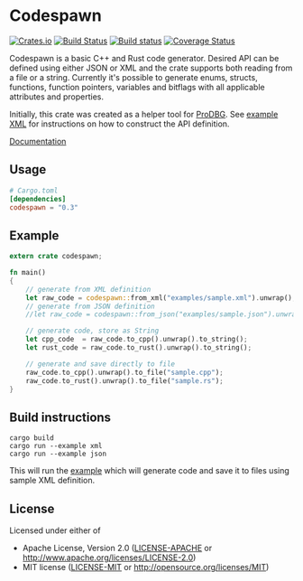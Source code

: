 Codespawn
=========

[![Crates.io](https://img.shields.io/crates/v/codespawn.svg)](https://crates.io/crates/codespawn)
[![Build Status](https://travis-ci.org/kondrak/codespawn.svg)](https://travis-ci.org/kondrak/codespawn)
[![Build status](https://ci.appveyor.com/api/projects/status/3pw4g0n398qpud79?svg=true)](https://ci.appveyor.com/project/kondrak/codespawn)
[![Coverage Status](https://coveralls.io/repos/github/kondrak/codespawn/badge.svg?branch=master)](https://coveralls.io/github/kondrak/codespawn?branch=master)

Codespawn is a basic C++ and Rust code generator. Desired API can be defined using either JSON or XML and the crate supports both reading from a file or a string. Currently it's possible to generate enums, structs, functions, function pointers, variables and bitflags with all applicable attributes and properties.

Initially, this crate was created as a helper tool for [ProDBG](https://github.com/emoon/ProDBG). See [example XML](https://github.com/kondrak/codespawn/blob/master/examples/sample.xml) for instructions on how to construct the API definition.

[Documentation](https://kondrak.github.io/codespawn/codespawn/index.html)

Usage
-----
```toml
# Cargo.toml
[dependencies]
codespawn = "0.3"
```

Example
-------
```rust
extern crate codespawn;

fn main()
{
    // generate from XML definition
    let raw_code = codespawn::from_xml("examples/sample.xml").unwrap();
    // generate from JSON definition
    //let raw_code = codespawn::from_json("examples/sample.json").unwrap();

    // generate code, store as String
    let cpp_code  = raw_code.to_cpp().unwrap().to_string();
    let rust_code = raw_code.to_rust().unwrap().to_string();

    // generate and save directly to file
    raw_code.to_cpp().unwrap().to_file("sample.cpp");
    raw_code.to_rust().unwrap().to_file("sample.rs");
}
```

Build instructions
------------------

```
cargo build
cargo run --example xml
cargo run --example json
```

This will run the [example](https://github.com/kondrak/codespawn/blob/master/examples/xml.rs) which will generate code and save it to files using sample XML definition.

## License

Licensed under either of

 * Apache License, Version 2.0 ([LICENSE-APACHE](LICENSE-APACHE) or http://www.apache.org/licenses/LICENSE-2.0)
 * MIT license ([LICENSE-MIT](LICENSE-MIT) or http://opensource.org/licenses/MIT)
